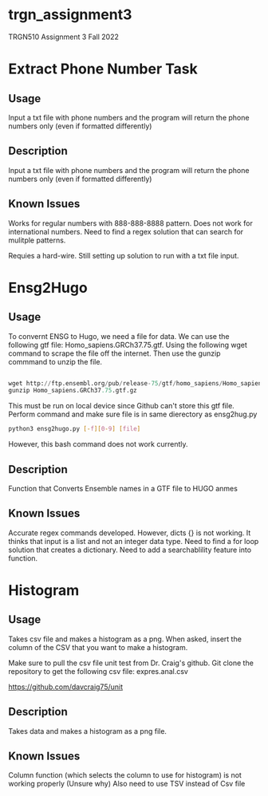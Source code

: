 # trgn_assignment3
TRGN510 Assignment 3 Fall 2022

# Extract Phone Number Task 
## Usage
Input a txt file with phone numbers and the program will return the phone numbers only (even if formatted differently)
## Description
Input a txt file with phone numbers and the program will return the phone numbers only (even if formatted differently)
## Known Issues

Works for regular numbers with 888-888-8888 pattern. Does not work for international numbers. Need to find a regex solution that can search for mulitple patterns. 

Requies a hard-wire. Still setting up solution to run with a txt file input. 

# Ensg2Hugo

## Usage

To convernt ENSG to Hugo, we need a file for data. We can use the following gtf file: Homo_sapiens.GRCh37.75.gtf. Using the following wget command to scrape the file off the internet. Then use the gunzip commmand to unzip the file. 

``` python

wget http://ftp.ensembl.org/pub/release-75/gtf/homo_sapiens/Homo_sapiens.GRCh37.75.gtf.gz 
gunzip Homo_sapiens.GRCh37.75.gtf.gz 

```
This must be run on local device since Github can't store this gtf file. Perform command and make sure file is in same dierectory as ensg2hug.py

``` bash
python3 ensg2hugo.py [-f][0-9] [file]
```
However, this bash command does not work currently. 

## Description
Function that Converts Ensemble names in a GTF file to HUGO anmes

## Known Issues
Accurate regex commands developed. However, dicts {} is not working. It thinks that input is a list and not an integer data type. Need to find a for loop solution that creates a dictionary. Need to add a searchablility feature into function. 

# Histogram

## Usage 
Takes csv file and makes a histogram as a png. When asked, insert the column of the CSV that you want to make a histogram. 

Make sure to pull the csv file unit test from Dr. Craig's github. Git clone the repository to get the following csv file: expres.anal.csv  

https://github.com/davcraig75/unit

## Description
Takes data and makes a histogram as a png file. 

## Known Issues
Column function (which selects the column to use for histogram) is not working properly (Unsure why)
Also need to use TSV instead of Csv file
